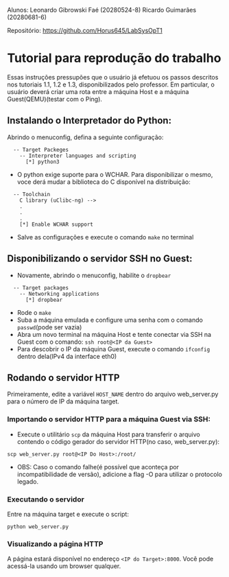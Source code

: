 Alunos:
	Leonardo Gibrowski Faé (20280524-8)
	Ricardo Guimarães (20280681-6)

Repositório: https://github.com/Horus645/LabSysOpT1

# Tutorial para reprodução do trabalho

Essas instruções pressupões que o usuário já efetuou os passos descritos nos tutoriais 1.1, 1.2 e 1.3, disponibilizados pelo professor. Em particular, o usuário deverá
criar uma rota entre a máquina Host e a máquina Guest(QEMU)(testar com o Ping).

## Instalando o Interpretador do Python:

Abrindo o menuconfig, defina a seguinte configuração:
```
  -- Target Packeges
    -- Interpreter languages and scripting
      [*] python3 
```

* O python exige suporte para o WCHAR. Para disponibilizar o mesmo, voce derá mudar a biblioteca do C disponível na distribuição:
```
  -- Toolchain
    C library (uClibc-ng) -->
    .
    .
    .
    [*] Enable WCHAR support
```

* Salve as configurações e execute o comando `make` no terminal

## Disponibilizando o servidor SSH no Guest:

* Novamente, abrindo o menuconfig, habilite o `dropbear`

```
  -- Target packages
    -- Networking applications
      [*] dropbear
```

* Rode o `make`
* Suba a máquina emulada e configure uma senha com o comando `passwd`(pode ser vazia)
* Abra um novo terminal na máquina Host e tente conectar via SSH na Guest com o comando:
 ```ssh root@<IP da Guest>```
 * Para descobrir o IP da máquina Guest, execute o comando `ifconfig` dentro dela(IPv4 da interface eth0)
 
## Rodando o servidor HTTP

Primeiramente, edite a variável `HOST_NAME` dentro do arquivo web_server.py para o número de IP da máquina target.

### Importando o servidor HTTP para a máquina Guest via SSH:
 
* Execute o utilitário `scp` da máquina Host para transferir o arquivo contendo o código gerador do servidor HTTP(no caso, web_server.py):

``` scp web_server.py root@<IP Do Host>:/root/ ```

* OBS: Caso o comando falhe(é possível que aconteça por incompatibilidade de versão), adicione a flag -O para utilizar o protocolo legado.

### Executando o servidor

Entre na máquina target e execute o script:

```
python web_server.py
```

### Visualizando a página HTTP

A página estará disponível no endereço `<IP do Target>:8000`. Você pode acessá-la usando um browser qualquer.
